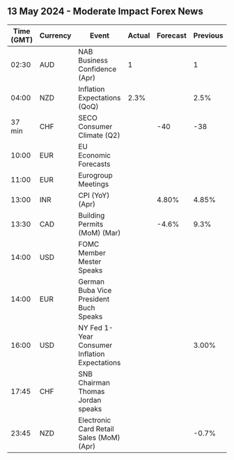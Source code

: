 ## 13 May 2024 - Moderate Impact Forex News

| Time (GMT) | Currency | Event | Actual | Forecast | Previous |
|------|----------|-------|--------|----------|----------|
| 02:30 | AUD | NAB Business Confidence (Apr) | 1 |  | 1 |
| 04:00 | NZD | Inflation Expectations (QoQ) | 2.3% |  | 2.5% |
| 37 min | CHF | SECO Consumer Climate (Q2) |  | -40 | -38 |
| 10:00 | EUR | EU Economic Forecasts |  |  |  |
| 11:00 | EUR | Eurogroup Meetings |  |  |  |
| 13:00 | INR | CPI (YoY) (Apr) |  | 4.80% | 4.85% |
| 13:30 | CAD | Building Permits (MoM) (Mar) |  | -4.6% | 9.3% |
| 14:00 | USD | FOMC Member Mester Speaks |  |  |  |
| 14:00 | EUR | German Buba Vice President Buch Speaks |  |  |  |
| 16:00 | USD | NY Fed 1-Year Consumer Inflation Expectations |  |  | 3.00% |
| 17:45 | CHF | SNB Chairman Thomas Jordan speaks |  |  |  |
| 23:45 | NZD | Electronic Card Retail Sales (MoM) (Apr) |  |  | -0.7% |
